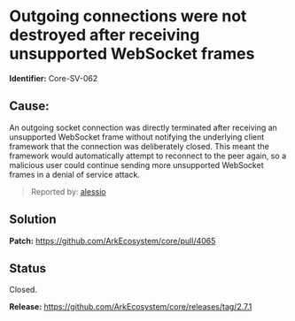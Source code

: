 # Outgoing connections were not destroyed after receiving unsupported WebSocket frames
**Identifier:** Core-SV-062
## Cause:
An outgoing socket connection was directly terminated after receiving an unsupported WebSocket frame without notifying the underlying client framework that the connection was deliberately closed. This meant the framework would automatically attempt to reconnect to the peer again, so a malicious user could continue sending more unsupported WebSocket frames in a denial of service attack.
>Reported by: [alessio](https://github.com/alessiodf)
## Solution
**Patch:** https://github.com/ArkEcosystem/core/pull/4065
## Status
Closed.

**Release:** https://github.com/ArkEcosystem/core/releases/tag/2.7.1